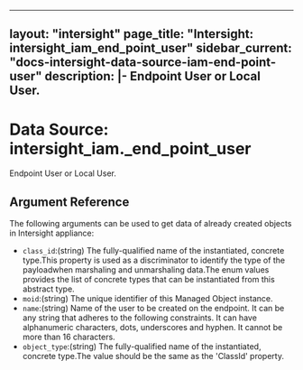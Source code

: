
---
layout: "intersight"
page_title: "Intersight: intersight_iam_end_point_user"
sidebar_current: "docs-intersight-data-source-iam-end-point-user"
description: |-
Endpoint User or Local User.
---

# Data Source: intersight_iam._end_point_user
Endpoint User or Local User.
## Argument Reference
The following arguments can be used to get data of already created objects in Intersight appliance:
* `class_id`:(string) The fully-qualified name of the instantiated, concrete type.This property is used as a discriminator to identify the type of the payloadwhen marshaling and unmarshaling data.The enum values provides the list of concrete types that can be instantiated from this abstract type. 
* `moid`:(string) The unique identifier of this Managed Object instance. 
* `name`:(string) Name of the user to be created on the endpoint. It can be any string that adheres to the following constraints. It can have alphanumeric characters, dots, underscores and hyphen. It cannot be more than 16 characters. 
* `object_type`:(string) The fully-qualified name of the instantiated, concrete type.The value should be the same as the 'ClassId' property. 
